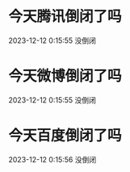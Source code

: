 # 今天腾讯倒闭了吗

2023-12-12 0:15:55 没倒闭

# 今天微博倒闭了吗

2023-12-12 0:15:55 没倒闭

# 今天百度倒闭了吗

2023-12-12 0:15:56 没倒闭

